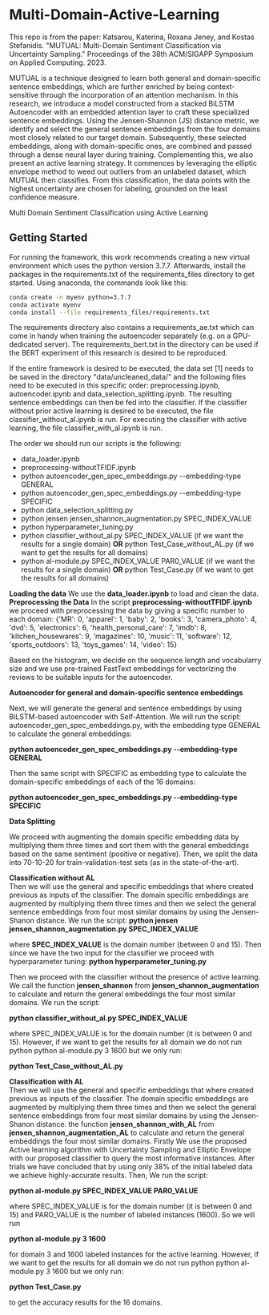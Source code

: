 # Multi-Domain-Active-Learning
This repo is from the paper: Katsarou, Katerina, Roxana Jeney, and Kostas Stefanidis. "MUTUAL: Multi-Domain Sentiment Classification via Uncertainty Sampling." Proceedings of the 38th ACM/SIGAPP Symposium on Applied Computing. 2023.

MUTUAL is a technique designed to learn both general and domain-specific sentence embeddings, which are further enriched by being context-sensitive through the incorporation of an attention mechanism. In this research, we introduce a model constructed from a stacked BiLSTM Autoencoder with an embedded attention layer to craft these specialized sentence embeddings. Using the Jensen-Shannon (JS) distance metric, we identify and select the general sentence embeddings from the four domains most closely related to our target domain. Subsequently, these selected embeddings, along with domain-specific ones, are combined and passed through a dense neural layer during training. Complementing this, we also present an active learning strategy. It commences by leveraging the elliptic envelope method to weed out outliers from an unlabeled dataset, which MUTUAL then classifies. From this classification, the data points with the highest uncertainty are chosen for labeling, grounded on the least confidence measure.

Multi Domain Sentiment Classification using Active Learning 
## Getting Started
For running the framework, this work recommends creating a new virtual environment which uses the python version 3.7.7.
Afterwards, install the packages in the requirements.txt of the requirements_files directory to get started. Using anaconda, the commands look like this:
```bash
conda create -n myenv python=3.7.7
conda activate myenv
conda install --file requirements_files/requirements.txt
```
The requirements directory also contains a requirements_ae.txt which can come in handy when training the autoencoder separately (e.g. on a GPU-dedicated server). The requirements_bert.txt in the directory can be used if the BERT experiment of this research is desired to be reproduced. 

If the entire framework is desired to be executed, the data set [1] needs to be saved in the directory "data/uncleaned_data/" and the following files need to be executed in this specific order: preprocessing.ipynb, autoencoder.ipynb and data_selection_splitting.ipynb. The resulting sentence embeddings can then be fed into the classifier. If the classifier without prior active learning is desired to be executed, the file classifier_without_al.ipynb is run. For executing the classifier with active learning, the file classifier_with_al.ipynb is run.

The order we should run our scripts is the following:
* data_loader.ipynb
* preprocessing-withoutTFIDF.ipynb
* python autoencoder_gen_spec_embeddings.py --embedding-type GENERAL
* python autoencoder_gen_spec_embeddings.py --embedding-type SPECIFIC
* python data_selection_splitting.py
* python jensen jensen_shannon_augmentation.py SPEC_INDEX_VALUE
* python hyperparameter_tuning.py
* python classifier_without_al.py SPEC_INDEX_VALUE (if we want the results for a single domain) __OR__ python Test_Case_without_AL.py (if we want to get the results for all domains)
* python al-module.py SPEC_INDEX_VALUE PAR0_VALUE (if we want the results for a single domain) __OR__ python Test_Case.py (if we want to get the results for all domains)
  
**Loading the data**
We use the __data_loader.ipynb__ to load and clean the data.
**Preprocessing the Data**
In the script __preprocessing-withoutTFIDF.ipynb__ we proceed with preprocessing the data by giving a specific number to each domain:
{'MR': 0,
 'apparel': 1,
 'baby': 2,
 'books': 3,
 'camera_photo': 4,
 'dvd': 5,
 'electronics': 6,
 'health_personal_care': 7,
 'imdb': 8,
 'kitchen_housewares': 9,
 'magazines': 10,
 'music': 11,
 'software': 12,
 'sports_outdoors': 13,
 'toys_games': 14,
 'video': 15} 

 Based on the histogram, we decide on the sequence length and vocabularry size and we use pre-trained FastText embeddings for vectorizing the reviews to be suitable inputs for the autoencoder.

**Autoencoder for general and domain-specific sentence embeddings**  

Next, we will generate the general and sentence embeddings by using BiLSTM-based autoencoder with Self-Attention. We will run the script: autoencoder_gen_spec_embeddings.py, with the embedding type GENERAL to calculate the general embeddings:

__python autoencoder_gen_spec_embeddings.py --embedding-type GENERAL__

Then the same script with SPECIFIC as embedding type to calculate the domain-specific embeddings of each of the 16 domains:  

__python autoencoder_gen_spec_embeddings.py --embedding-type SPECIFIC__

**Data Splitting**

We proceed with augmenting the domain specific embedding data by multiplying them three times and sort them with the general embeddings based on the same sentiment (positive or negative). Then, we split the data into 70-10-20 for train-validation-test sets (as in the state-of-the-art).

**Classification without AL**  
Then we will use the general and specific embeddings that where created previous as inputs of the classifier. The domain specific embeddings are augmented by multiplying them three times and then we select the general sentence embeddings from four most similar domains by using the Jensen-Shanon distance. We run the script:
__python jensen jensen_shannon_augmentation.py SPEC_INDEX_VALUE__

where __SPEC_INDEX_VALUE__ is the domain number (between 0 and 15). Then since we have the two input for the classifier we proceed with hyperparameter tuning:
__python hyperparameter_tuning.py__

Then we proceed with the classifier without the presence of active learning. We call the function __jensen_shannon__ from __jensen_shannon_augmentation__ to calculate and return the general embeddings the four most similar domains. We run the script: 

__python classifier_without_al.py SPEC_INDEX_VALUE__

where SPEC_INDEX_VALUE is for the domain number (it is between 0 and 15). However, if we want to get the results for all domain we do not run python python al-module.py 3 1600 but we only run:

__python Test_Case_without_AL.py__


**Classification with AL**  
Then we will use the general and specific embeddings that where created previous as inputs of the classifier. The domain specific embeddings are augmented by multiplying them three times and then we select the general sentence embeddings from four most similar domains by using the Jensen-Shanon distance. the function __jensen_shannon_with_AL__ from __jensen_shannon_augmentation_AL__ to calculate and return the general embeddings the four most similar domains. Firstly  We use the proposed Active learning algorithm with Uncertainty Sampling and Elliptic Envelope with our proposed classifier to query the most informative instances. After trials we have concluded that by using only 38% of the initial labeled data we achieve highly-accurate results. Then, We run the script: 

__python al-module.py SPEC_INDEX_VALUE PAR0_VALUE__

where SPEC_INDEX_VALUE is for the domain number (it is between 0 and 15) and PARO_VALUE is the number of labeled instances (1600). So we will run 

__python al-module.py 3 1600__   

for domain 3 and 1600 labeled instances for the active learning. However, if we want to get the results for all domain we do not run python python al-module.py 3 1600 but we only run:

__python Test_Case.py__

to get the accuracy results for the 16 domains.





